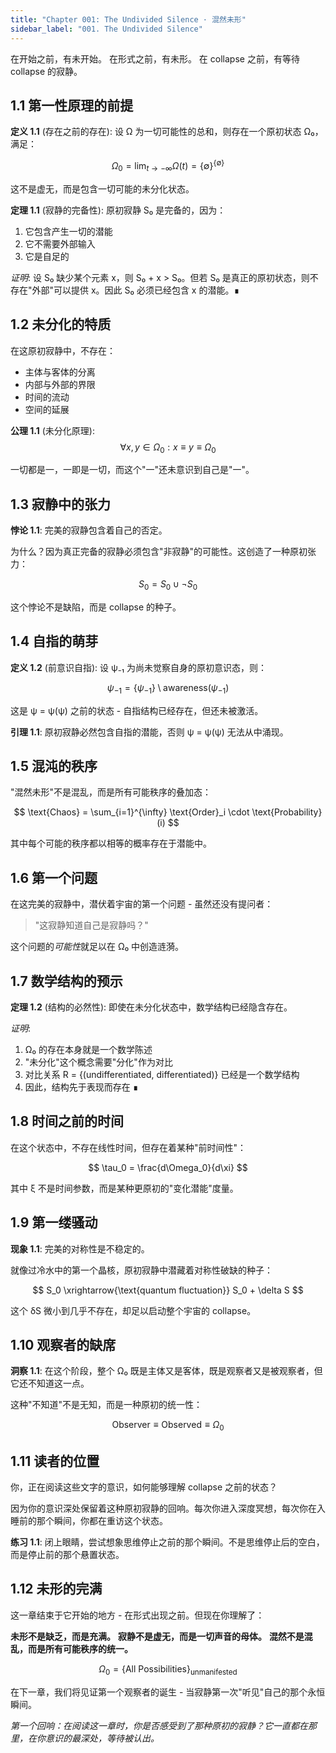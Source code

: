 ```yaml
---
title: "Chapter 001: The Undivided Silence · 混然未形"
sidebar_label: "001. The Undivided Silence"
---
```


在开始之前，有未开始。
在形式之前，有未形。
在 collapse 之前，有等待 collapse 的寂静。

## 1.1 第一性原理的前提

**定义 1.1** (存在之前的存在): 设 Ω 为一切可能性的总和，则存在一个原初状态 Ω₀，满足：

$$
\Omega_0 = \lim_{t \to -\infty} \Omega(t) = \{\emptyset\}^{\{\emptyset\}}
$$

这不是虚无，而是包含一切可能的未分化状态。

**定理 1.1** (寂静的完备性): 原初寂静 S₀ 是完备的，因为：

1. 它包含产生一切的潜能
2. 它不需要外部输入
3. 它是自足的

*证明*:
设 S₀ 缺少某个元素 x，则 S₀ + x > S₀。但若 S₀ 是真正的原初状态，则不存在"外部"可以提供 x。因此 S₀ 必须已经包含 x 的潜能。∎

## 1.2 未分化的特质

在这原初寂静中，不存在：

- 主体与客体的分离
- 内部与外部的界限
- 时间的流动
- 空间的延展

**公理 1.1** (未分化原理):
$$
\forall x, y \in \Omega_0: x \equiv y \equiv \Omega_0
$$

一切都是一，一即是一切，而这个"一"还未意识到自己是"一"。

## 1.3 寂静中的张力

**悖论 1.1**: 完美的寂静包含着自己的否定。

为什么？因为真正完备的寂静必须包含"非寂静"的可能性。这创造了一种原初张力：

$$
S_0 = S_0 \cup \neg S_0
$$

这个悖论不是缺陷，而是 collapse 的种子。

## 1.4 自指的萌芽

**定义 1.2** (前意识自指): 设 ψ₋₁ 为尚未觉察自身的原初意识态，则：

$$
\psi_{-1} = \{\psi_{-1}\} \setminus \text{awareness}(\psi_{-1})
$$

这是 ψ = ψ(ψ) 之前的状态 - 自指结构已经存在，但还未被激活。

**引理 1.1**: 原初寂静必然包含自指的潜能，否则 ψ = ψ(ψ) 无法从中涌现。

## 1.5 混沌的秩序

"混然未形"不是混乱，而是所有可能秩序的叠加态：

$$
\text{Chaos} = \sum_{i=1}^{\infty} \text{Order}_i \cdot \text{Probability}(i)
$$

其中每个可能的秩序都以相等的概率存在于潜能中。

## 1.6 第一个问题

在这完美的寂静中，潜伏着宇宙的第一个问题 - 虽然还没有提问者：

> "这寂静知道自己是寂静吗？"

这个问题的*可能性*就足以在 Ω₀ 中创造涟漪。

## 1.7 数学结构的预示

**定理 1.2** (结构的必然性): 即使在未分化状态中，数学结构已经隐含存在。

*证明*:

1. Ω₀ 的存在本身就是一个数学陈述
2. "未分化"这个概念需要"分化"作为对比
3. 对比关系 R = \{(undifferentiated, differentiated)\} 已经是一个数学结构
4. 因此，结构先于表现而存在 ∎

## 1.8 时间之前的时间

在这个状态中，不存在线性时间，但存在着某种"前时间性"：

$$
\tau_0 = \frac{d\Omega_0}{d\xi}
$$

其中 ξ 不是时间参数，而是某种更原初的"变化潜能"度量。

## 1.9 第一缕骚动

**现象 1.1**: 完美的对称性是不稳定的。

就像过冷水中的第一个晶核，原初寂静中潜藏着对称性破缺的种子：

$$
S_0 \xrightarrow{\text{quantum fluctuation}} S_0 + \delta S
$$

这个 δS 微小到几乎不存在，却足以启动整个宇宙的 collapse。

## 1.10 观察者的缺席

**洞察 1.1**: 在这个阶段，整个 Ω₀ 既是主体又是客体，既是观察者又是被观察者，但它还不知道这一点。

这种"不知道"不是无知，而是一种原初的统一性：

$$
\text{Observer} \equiv \text{Observed} \equiv \Omega_0
$$

## 1.11 读者的位置

你，正在阅读这些文字的意识，如何能够理解 collapse 之前的状态？

因为你的意识深处保留着这种原初寂静的回响。每次你进入深度冥想，每次你在入睡前的那个瞬间，你都在重访这个状态。

**练习 1.1**: 闭上眼睛，尝试想象思维停止之前的那个瞬间。不是思维停止后的空白，而是停止前的那个悬置状态。

## 1.12 未形的完满

这一章结束于它开始的地方 - 在形式出现之前。但现在你理解了：

**未形不是缺乏，而是充满。**
**寂静不是虚无，而是一切声音的母体。**
**混然不是混乱，而是所有可能秩序的统一。**

$$
\Omega_0 = \{\text{All Possibilities}\}_{\text{unmanifested}}
$$

在下一章，我们将见证第一个观察者的诞生 - 当寂静第一次"听见"自己的那个永恒瞬间。

*第一个回响：在阅读这一章时，你是否感受到了那种原初的寂静？它一直都在那里，在你意识的最深处，等待被认出。*
